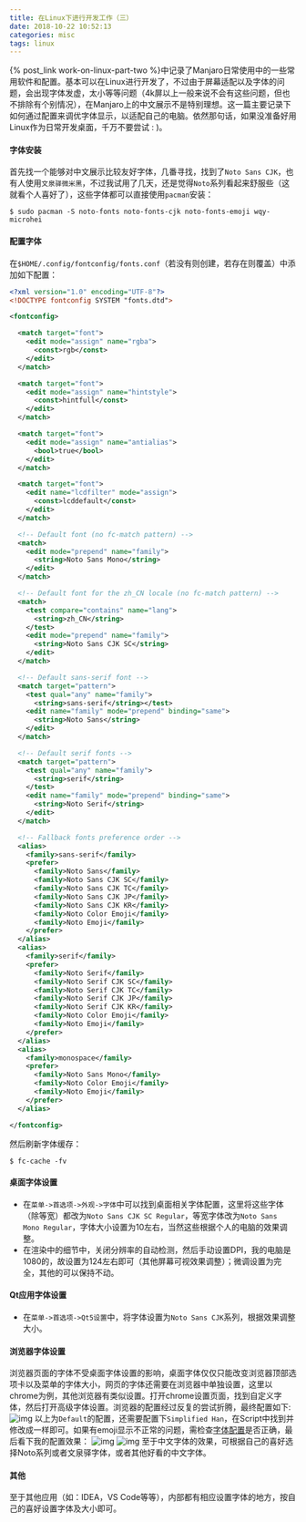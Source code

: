 ```yaml
---
title: 在Linux下进行开发工作（三）
date: 2018-10-22 10:52:13
categories: misc
tags: linux
---
```


{% post_link work-on-linux-part-two %}中记录了Manjaro日常使用中的一些常用软件和配置。基本可以在Linux进行开发了，不过由于屏幕适配以及字体的问题，会出现字体发虚，太小等等问题（4k屏以上一般来说不会有这些问题，但也不排除有个别情况），在Manjaro上的中文展示不是特别理想。这一篇主要记录下如何通过配置来调优字体显示，以适配自己的电脑。依然那句话，如果没准备好用Linux作为日常开发桌面，千万不要尝试 : )。
<!-- more -->


#### 字体安装
首先找一个能够对中文展示比较友好字体，几番寻找，找到了`Noto Sans CJK`，也有人使用`文泉驿微米黑`，不过我试用了几天，还是觉得`Noto`系列看起来舒服些（这就看个人喜好了），这些字体都可以直接使用`pacman`安装：
```shell
$ sudo pacman -S noto-fonts noto-fonts-cjk noto-fonts-emoji wqy-microhei  
```

#### 配置字体
在`$HOME/.config/fontconfig/fonts.conf`（若没有则创建，若存在则覆盖）中添加如下配置：
```xml
<?xml version="1.0" encoding="UTF-8"?>
<!DOCTYPE fontconfig SYSTEM "fonts.dtd">

<fontconfig>

  <match target="font">
    <edit mode="assign" name="rgba">
      <const>rgb</const>
    </edit>
  </match>

  <match target="font">
    <edit mode="assign" name="hintstyle">
      <const>hintfull</const>
    </edit>
  </match>

  <match target="font">
    <edit mode="assign" name="antialias">
      <bool>true</bool>
    </edit>
  </match>

  <match target="font">
    <edit name="lcdfilter" mode="assign">
      <const>lcddefault</const>
    </edit>
  </match>

  <!-- Default font (no fc-match pattern) -->
  <match>
    <edit mode="prepend" name="family">
      <string>Noto Sans Mono</string>
    </edit>
  </match>

  <!-- Default font for the zh_CN locale (no fc-match pattern) -->
  <match>
    <test compare="contains" name="lang">
      <string>zh_CN</string>
    </test>
    <edit mode="prepend" name="family">
      <string>Noto Sans CJK SC</string>
    </edit>
  </match>

  <!-- Default sans-serif font -->
  <match target="pattern">
    <test qual="any" name="family">
      <string>sans-serif</string></test>
    <edit name="family" mode="prepend" binding="same">
      <string>Noto Sans</string>
    </edit>
  </match>

  <!-- Default serif fonts -->
  <match target="pattern">
    <test qual="any" name="family">
      <string>serif</string>
    </test>
    <edit name="family" mode="prepend" binding="same">
      <string>Noto Serif</string>
    </edit>
  </match>

  <!-- Fallback fonts preference order -->
  <alias>
    <family>sans-serif</family>
    <prefer>
      <family>Noto Sans</family>
      <family>Noto Sans CJK SC</family>
      <family>Noto Sans CJK TC</family>
      <family>Noto Sans CJK JP</family>
      <family>Noto Sans CJK KR</family>
      <family>Noto Color Emoji</family>
      <family>Noto Emoji</family>
    </prefer>
  </alias>
  <alias>
    <family>serif</family>
    <prefer>
      <family>Noto Serif</family>
      <family>Noto Serif CJK SC</family>
      <family>Noto Serif CJK TC</family>
      <family>Noto Serif CJK JP</family>
      <family>Noto Serif CJK KR</family>
      <family>Noto Color Emoji</family>
      <family>Noto Emoji</family>
    </prefer>
  </alias>
  <alias>
    <family>monospace</family>
    <prefer>
      <family>Noto Sans Mono</family>
      <family>Noto Color Emoji</family>
      <family>Noto Emoji</family>
    </prefer>
  </alias>

</fontconfig>
```
然后刷新字体缓存：
```shell
$ fc-cache -fv
```

#### 桌面字体设置
* 在`菜单->首选项->外观->字体`中可以找到桌面相关字体配置，这里将这些字体（除等宽）都改为`Noto Sans CJK SC Regular`，等宽字体改为`Noto Sans Mono Regular`，字体大小设置为10左右，当然这些根据个人的电脑的效果调整。
* 在渲染中的细节中，关闭分辨率的自动检测，然后手动设置DPI，我的电脑是1080的，故设置为124左右即可（其他屏幕可视效果调整）；微调设置为完全，其他的可以保持不动。

#### Qt应用字体设置
* 在`菜单->首选项->Qt5设置`中，将字体设置为`Noto Sans CJK`系列，根据效果调整大小。

#### 浏览器字体设置
浏览器页面的字体不受桌面字体设置的影响，桌面字体仅仅只能改变浏览器顶部选项卡以及菜单的字体大小，网页的字体还需要在浏览器中单独设置，这里以chrome为例，其他浏览器有类似设置。打开chrome设置页面，找到自定义字体，然后打开高级字体设置。浏览器的配置经过反复的尝试折腾，最终配置如下:
![img][1]
以上为`Default`的配置，还需要配置下`Simplified Han`，在Script中找到并修改成一样即可。如果有emoji显示不正常的问题，需检查[字体配置](#配置字体)是否正确，最后看下我的配置效果：
![img][2]
![img][3]
至于中文字体的效果，可根据自己的喜好选择Noto系列或者文泉驿字体，或者其他好看的中文字体。

#### 其他
至于其他应用（如：IDEA，VS Code等等），内部都有相应设置字体的地方，按自己的喜好设置字体及大小即可。


[1]: /images/work-on-linux/font-config.png
[2]: /images/work-on-linux/font-config-effects1.png
[3]: /images/work-on-linux/font-config-effects2.png